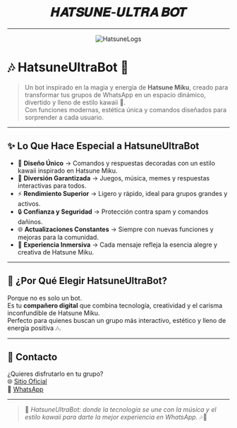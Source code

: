 <h1 align="center">𝑯𝑨𝑻𝑺𝑼𝑵𝑬-𝑼𝑳𝑻𝑹𝑨 𝑩𝑶𝑻</h1>

---

<p align="center">
  <img src="https://cdn.russellxz.click/2613239e.mp4" alt="HatsuneLogs">
</p>

# 🎶 HatsuneUltraBot 💙

> Un bot inspirado en la magia y energía de **Hatsune Miku**, creado para transformar tus grupos de WhatsApp en un espacio dinámico, divertido y lleno de estilo kawaii 🌸.  
> Con funciones modernas, estética única y comandos diseñados para sorprender a cada usuario.  

---

## ✨ Lo Que Hace Especial a HatsuneUltraBot

- 🌸 **Diseño Único** → Comandos y respuestas decoradas con un estilo kawaii inspirado en Hatsune Miku.  
- 🎤 **Diversión Garantizada** → Juegos, música, memes y respuestas interactivas para todos.  
- ⚡ **Rendimiento Superior** → Ligero y rápido, ideal para grupos grandes y activos.  
- 🔒 **Confianza y Seguridad** → Protección contra spam y comandos dañinos.  
- 🌐 **Actualizaciones Constantes** → Siempre con nuevas funciones y mejoras para la comunidad.  
- 💙 **Experiencia Inmersiva** → Cada mensaje refleja la esencia alegre y creativa de Hatsune Miku.  

---

## 🚀 ¿Por Qué Elegir HatsuneUltraBot?

Porque no es solo un bot.  
Es tu **compañero digital** que combina tecnología, creatividad y el carisma inconfundible de Hatsune Miku.  
Perfecto para quienes buscan un grupo más interactivo, estético y lleno de energía positiva 🎶.  

---

## 📱 Contacto

¿Quieres disfrutarlo en tu grupo?  
🌐 [Sitio Oficial](https://erenxsit.vercel.app)  
📩 [WhatsApp](https://wa.me/18493907272)

---

> 💙 *HatsuneUltraBot: donde la tecnología se une con la música y el estilo kawaii para darte la mejor experiencia en WhatsApp.* 🎶🌸
